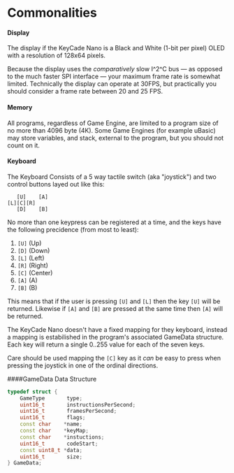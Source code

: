 Commonalities
=============

#### Display
The display if the KeyCade Nano is a Black and White (1-bit per pixel) OLED with a resolution of 128x64 pixels.

Because the display uses the *comparatively* slow I^2^C bus — as opposed to the much faster SPI interface — your maximum frame rate is somewhat limited.  Technically the display can operate at 30FPS, but practically you should consider a frame rate between 20 and 25 FPS.

#### Memory
All programs, regardless of Game Engine, are limited to a program size of no more than 4096 byte (4K). Some Game Engines (for example uBasic) may store variables, and stack, external to the program, but you should not count on it.

#### Keyboard
The Keyboard Consists of a 5 way tactile switch (aka "joystick") and two control buttons layed out like this:
```			
   [U]    [A]
[L][C][R]
   [D]    [B]
```

No more than one keypress can be registered at a time, and the keys have the following precidence (from most to least):

1. `[U]` (Up)
2. `[D]` (Down)
3. `[L]` (Left)
4. `[R]` (Right)
5. `[C]` (Center)
6. `[A]` (A)
7. `[B]` (B)

This means that if the user is pressing `[U]` and `[L]` then the key `[U]` will be returned.  Likewise if `[A]` and `[B]` are pressed at the same time then `[A]` will be returned.

The KeyCade Nano doesn't have a fixed mapping for they keyboard, instead a mapping is estabilished in the program's associated GameData structure.  Each key will return a single 0..255 value for each of the seven keys.

Care should be used mapping the `[C]` key as it *can* be easy to press when pressing the joystick in one of the ordinal directions.


####GameData Data Structure
```C++
typedef struct {
	GameType       type;
	uint16_t       instructionsPerSecond;
	uint16_t       framesPerSecond;
	uint16_t       flags;
	const char    *name;
	const char    *keyMap;
	const char    *instuctions;
	uint16_t       codeStart;
	const uint8_t *data;
	uint16_t       size;
} GameData;
